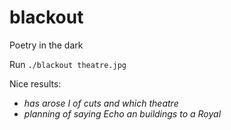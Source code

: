 # blackout
Poetry in the dark

Run `./blackout theatre.jpg`

Nice results:
 - _has arose I of cuts and which theatre_
 - _planning of saying Echo an buildings to a Royal_